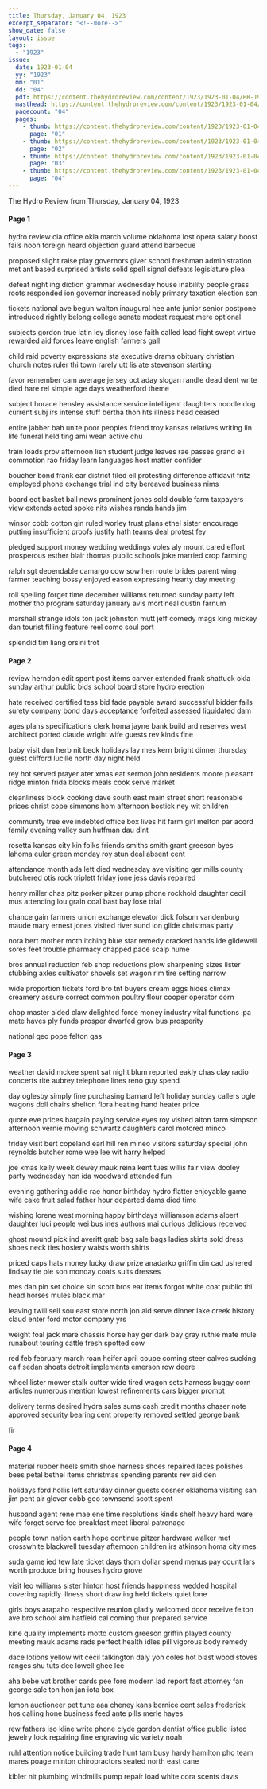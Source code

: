 ```yaml
---
title: Thursday, January 04, 1923
excerpt_separator: "<!--more-->"
show_date: false
layout: issue
tags:
  - "1923"
issue:
  date: 1923-01-04
  yy: "1923"
  mm: "01"
  dd: "04"
  pdf: https://content.thehydroreview.com/content/1923/1923-01-04/HR-1923-01-04.pdf
  masthead: https://content.thehydroreview.com/content/1923/1923-01-04/masthead/HR-1923-01-04.jpg
  pagecount: "04"
  pages:
    - thumb: https://content.thehydroreview.com/content/1923/1923-01-04/thumbnails/HR-1923-01-04-01.jpg
      page: "01"
    - thumb: https://content.thehydroreview.com/content/1923/1923-01-04/thumbnails/HR-1923-01-04-02.jpg
      page: "02"
    - thumb: https://content.thehydroreview.com/content/1923/1923-01-04/thumbnails/HR-1923-01-04-03.jpg
      page: "03"
    - thumb: https://content.thehydroreview.com/content/1923/1923-01-04/thumbnails/HR-1923-01-04-04.jpg
      page: "04"
---
```


The Hydro Review from Thursday, January 04, 1923

<!--more-->

<h4>Page 1</h4>
<p>hydro review cia office okla march volume oklahoma lost opera salary boost fails noon foreign heard objection guard attend barbecue</p>
<p>proposed slight raise play governors giver school freshman administration met ant based surprised artists solid spell signal defeats legislature plea</p>
<p>defeat night ing diction grammar wednesday house inability people grass roots responded ion governor increased nobly primary taxation election son</p>
<p>tickets national ave begun walton inaugural hee ante junior senior postpone introduced rightly belong college senate modest request mere optional</p>
<p>subjects gordon true latin ley disney lose faith called lead fight swept virtue rewarded aid forces leave english farmers gall</p>
<p>child raid poverty expressions sta executive drama obituary christian church notes ruler thi town rarely utt lis ate stevenson starting</p>
<p>favor remember cam average jersey oct aday slogan randle dead dent write died hare rel simple age days weatherford theme</p>
<p>subject horace hensley assistance service intelligent daughters noodle dog current subj irs intense stuff bertha thon hts illness head ceased</p>
<p>entire jabber bah unite poor peoples friend troy kansas relatives writing lin life funeral held ting ami wean active chu</p>
<p>train loads prov afternoon lish student judge leaves rae passes grand eli commotion rao friday learn languages host matter confider</p>
<p>boucher bond frank ear district filed ell protesting difference affidavit fritz employed phone exchange trial ind city bereaved business nims</p>
<p>board edt basket ball news prominent jones sold double farm taxpayers view extends acted spoke nits wishes randa hands jim</p>
<p>winsor cobb cotton gin ruled worley trust plans ethel sister encourage putting insufficient proofs justify hath teams deal protest fey</p>
<p>pledged support money wedding weddings voles aly mount cared effort prosperous esther blair thomas public schools joke married crop farming</p>
<p>ralph sgt dependable camargo cow sow hen route brides parent wing farmer teaching bossy enjoyed eason expressing hearty day meeting</p>
<p>roll spelling forget time december williams returned sunday party left mother tho program saturday january avis mort neal dustin farnum</p>
<p>marshall strange idols ton jack johnston mutt jeff comedy mags king mickey dan tourist filling feature reel como soul port</p>
<p>splendid tim liang orsini trot</p>
<h4>Page 2</h4>
<p>review herndon edit spent post items carver extended frank shattuck okla sunday arthur public bids school board store hydro erection</p>
<p>hate received certified tess bid fade payable award successful bidder fails surety company bond days acceptance forfeited assessed liquidated dam</p>
<p>ages plans specifications clerk homa jayne bank build ard reserves west architect ported claude wright wife guests rev kinds fine</p>
<p>baby visit dun herb nit beck holidays lay mes kern bright dinner thursday guest clifford lucille north day night held</p>
<p>rey hot served prayer ater xmas eat sermon john residents moore pleasant ridge minton frida blocks meals cook serve market</p>
<p>cleanliness block cooking dave south east main street short reasonable prices christ cope simmons hom afternoon bostick ney wit children</p>
<p>community tree eve indebted office box lives hit farm girl melton par acord family evening valley sun huffman dau dint</p>
<p>rosetta kansas city kin folks friends smiths smith grant greeson byes lahoma euler green monday roy stun deal absent cent</p>
<p>attendance month ada lett died wednesday ave visiting ger mills county butchered otis rock triplett friday jone jess davis repaired</p>
<p>henry miller chas pitz porker pitzer pump phone rockhold daughter cecil mus attending lou grain coal bast bay lose trial</p>
<p>chance gain farmers union exchange elevator dick folsom vandenburg maude mary ernest jones visited river sund ion glide christmas party</p>
<p>nora bert mother moth itching blue star remedy cracked hands ide glidewell sores feet trouble pharmacy chapped pace scalp hume</p>
<p>bros annual reduction feb shop reductions plow sharpening sizes lister stubbing axles cultivator shovels set wagon rim tire setting narrow</p>
<p>wide proportion tickets ford bro tnt buyers cream eggs hides climax creamery assure correct common poultry flour cooper operator corn</p>
<p>chop master aided claw delighted force money industry vital functions ipa mate haves ply funds prosper dwarfed grow bus prosperity</p>
<p>national geo pope felton gas</p>
<h4>Page 3</h4>
<p>weather david mckee spent sat night blum reported eakly chas clay radio concerts rite aubrey telephone lines reno guy spend</p>
<p>day oglesby simply fine purchasing barnard left holiday sunday callers ogle wagons doll chairs shelton flora heating hand heater price</p>
<p>quote eve prices bargain paying service eyes roy visited alton farm simpson afternoon vernie moving schwartz daughters carol motored minco</p>
<p>friday visit bert copeland earl hill ren mineo visitors saturday special john reynolds butcher rome wee lee wit harry helped</p>
<p>joe xmas kelly week dewey mauk reina kent tues willis fair view dooley party wednesday hon ida woodward attended fun</p>
<p>evening gathering addie rae honor birthday hydro flatter enjoyable game wife cake fruit salad father hour departed dams died time</p>
<p>wishing lorene west morning happy birthdays williamson adams albert daughter luci people wei bus ines authors mai curious delicious received</p>
<p>ghost mound pick ind averitt grab bag sale bags ladies skirts sold dress shoes neck ties hosiery waists worth shirts</p>
<p>priced caps hats money lucky draw prize anadarko griffin din cad ushered lindsay tie pie son monday coats suits dresses</p>
<p>mes dan pin set choice sin scott bros eat items forgot white coat public thi head horses mules black mar</p>
<p>leaving twill sell sou east store north jon aid serve dinner lake creek history claud enter ford motor company yrs</p>
<p>weight foal jack mare chassis horse hay ger dark bay gray ruthie mate mule runabout touring cattle fresh spotted cow</p>
<p>red feb february march roan heifer april coupe coming steer calves sucking calf sedan shoats detroit implements emerson row deere</p>
<p>wheel lister mower stalk cutter wide tired wagon sets harness buggy corn articles numerous mention lowest refinements cars bigger prompt</p>
<p>delivery terms desired hydra sales sums cash credit months chaser note approved security bearing cent property removed settled george bank</p>
<p>fir</p>
<h4>Page 4</h4>
<p>material rubber heels smith shoe harness shoes repaired laces polishes bees petal bethel items christmas spending parents rev aid den</p>
<p>holidays ford hollis left saturday dinner guests cosner oklahoma visiting san jim pent air glover cobb geo townsend scott spent</p>
<p>husband agent rene mae ene time resolutions kinds shelf heavy hard ware wife forget serve fee breakfast meet liberal patronage</p>
<p>people town nation earth hope continue pitzer hardware walker met crosswhite blackwell tuesday afternoon children irs atkinson homa city mes</p>
<p>suda game ied tew late ticket days thom dollar spend menus pay count lars worth produce bring houses hydro grove</p>
<p>visit leo williams sister hinton host friends happiness wedded hospital covering rapidly illness short draw ing held tickets quiet lone</p>
<p>girls boys arapaho respective reunion gladly welcomed door receive felton ave bro school alm hatfield cal coming thur prepared service</p>
<p>kine quality implements motto custom greeson griffin played county meeting mauk adams rads perfect health idles pill vigorous body remedy</p>
<p>dace lotions yellow wit cecil talkington daly yon coles hot blast wood stoves ranges shu tuts dee lowell ghee lee</p>
<p>aha bebe vat brother cards pee fore modern lad report fast attorney fan george sale ton hon jan iota box</p>
<p>lemon auctioneer pet tune aaa cheney kans bernice cent sales frederick hos calling hone business feed ante pills merle hayes</p>
<p>rew fathers iso kline write phone clyde gordon dentist office public listed jewelry lock repairing fine engraving vic variety noah</p>
<p>ruhl attention notice building trade hunt tam busy hardy hamilton pho team mares poage minton chiropractors seated north east cane</p>
<p>kibler nit plumbing windmills pump repair load white cora scents davis</p>
